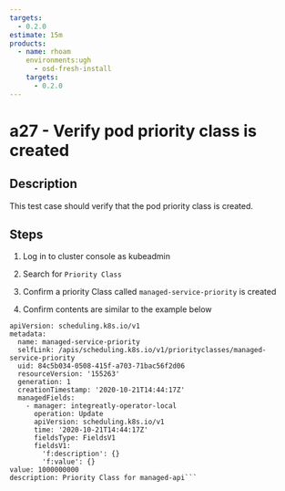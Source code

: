 ```yaml
---
targets:
  - 0.2.0
estimate: 15m
products:
  - name: rhoam
    environments:ugh
      - osd-fresh-install
    targets:
      - 0.2.0
---
```


# a27 - Verify pod priority class is created

## Description

This test case should verify that the pod priority class is created.

## Steps

1. Log in to cluster console as kubeadmin

2. Search for `Priority Class`

3. Confirm a priority Class called `managed-service-priority` is created

4. Confirm contents are similar to the example below

````kind: PriorityClass
apiVersion: scheduling.k8s.io/v1
metadata:
  name: managed-service-priority
  selfLink: /apis/scheduling.k8s.io/v1/priorityclasses/managed-service-priority
  uid: 84c5b034-0508-415f-a703-71bac56f2d06
  resourceVersion: '155263'
  generation: 1
  creationTimestamp: '2020-10-21T14:44:17Z'
  managedFields:
    - manager: integreatly-operator-local
      operation: Update
      apiVersion: scheduling.k8s.io/v1
      time: '2020-10-21T14:44:17Z'
      fieldsType: FieldsV1
      fieldsV1:
        'f:description': {}
        'f:value': {}
value: 1000000000
description: Priority Class for managed-api```
````
